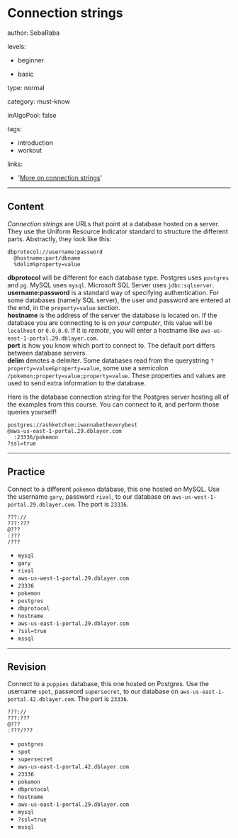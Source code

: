 # Connection strings
author: SebaRaba

levels:

  - beginner

  - basic

type: normal

category: must-know

inAlgoPool: false

tags:
  - introduction
  - workout

links:

  - '[More on connection strings](http://www.dofactory.com/reference/connection-strings)'

---
## Content

*Connection strings* are URLs that point at a database hosted on a server. They use the Uniform Resource Indicator standard to structure the different parts. Abstractly, they look like this:

```
dbprotocol://username:password
  @hostname:port/dbname
  %delim%property=value
```

**dbprotocol** will be different for each database type. Postgres uses `postgres` and `pg`. MySQL uses `mysql`. Microsoft SQL Server uses `jdbc:sqlserver`.  
**username:password** is a standard way of specifying authentication. For some databases (namely SQL server), the user and password are entered at the end, in the `property=value` section.  
**hostname** is the address of the server the database is located on. If the database you are connecting to is _on your computer_, this value will be `localhost` or `0.0.0.0`. If it is _remote_, you will enter a hostname like `aws-us-east-1-portal.29.dblayer.com`.  
**port** is how you know which port to connect to. The default port differs between database servers.  
**delim** denotes a delmiter. Some databases read from the querystring `?property=value&property=value`, some use a semicolon `/pokemon;property=value;property=value`. These properties and values are used to send extra information to the database.

Here is the database connection string for the Postgres server hosting all of the examples from this course. You can connect to it, and perform those queries yourself!

```
postgres://ashketchum:iwannabetheverybest
@aws-us-east-1-portal.29.dblayer.com
  :23336/pokemon
?ssl=true
```



---
## Practice

Connect to a different `pokemon` database, this one hosted on MySQL. Use the username `gary`, password `rival`, to our database on `aws-us-west-1-portal.29.dblayer.com`. The port is `23336`.

```
???://
???:???
@???
:???
/???
```

* `mysql`
* `gary`
* `rival`
* `aws-us-west-1-portal.29.dblayer.com`
* `23336`
* `pokemon`
* `postgres`
* `dbprotocol`
* `hostname`
* `aws-us-east-1-portal.29.dblayer.com`
* `?ssl=true`
* `mssql`

---
## Revision

Connect to a `puppies` database, this one hosted on Postgres. Use the username `spot`, password `supersecret`, to our database on `aws-us-east-1-portal.42.dblayer.com`. The port is `23336`.

```
???://
???:???
@???
:???/???
```

* `postgres`
* `spot`
* `supersecret`
* `aws-us-east-1-portal.42.dblayer.com`
* `23336`
* `pokemon`
* `dbprotocol`
* `hostname`
* `aws-us-east-1-portal.29.dblayer.com`
* `mysql`
* `?ssl=true`
* `mssql`
